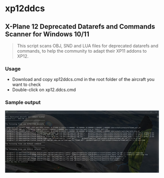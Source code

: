 # xp12ddcs
## X-Plane 12 Deprecated Datarefs and Commands Scanner for Windows 10/11

> This script scans OBJ, SND and LUA files for deprecated datarefs and commands, to help the community to adapt their XP11 addons to XP12.

### Usage
- Download and copy xp12ddcs.cmd in the root folder of the aircraft you want to check
- Double-click on xp12.ddcs.cmd

### Sample output

![Sample output](https://raw.githubusercontent.com/fkauffmann/xp12ddcs/main/usage.jpg)
